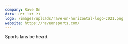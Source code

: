 ```yaml
---
company: Rave On
date: Oct 1st 21
logo: /images/uploads/rave-on-horizontal-logo-2021.png
website: https://raveonsports.com/
---
```

Sports fans be heard.